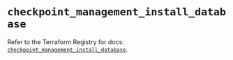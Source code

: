 # `checkpoint_management_install_database`

Refer to the Terraform Registry for docs: [`checkpoint_management_install_database`](https://registry.terraform.io/providers/checkpointsw/checkpoint/2.11.0/docs/resources/management_install_database).
